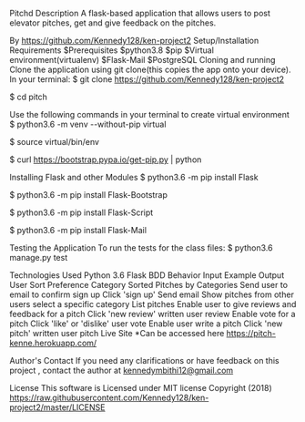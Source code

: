 Pitchd
Description
A flask-based application that allows users to post elevator pitches, get and give feedback on the pitches.

By https://github.com/Kennedy128/ken-project2
Setup/Installation Requirements
$Prerequisites
$python3.8
$pip
$Virtual environment(virtualenv)
$Flask-Mail
$PostgreSQL
Cloning and running
Clone the application using git clone(this copies the app onto your device). In your terminal:
$ git clone https://github.com/Kennedy128/ken-project2

$ cd pitch

Use the following commands in your terminal to create virtual environment
$ python3.6 -m venv --without-pip virtual

$ source virtual/bin/env

$ curl https://bootstrap.pypa.io/get-pip.py | python

Installing Flask and other Modules
$ python3.6 -m pip install Flask

$ python3.6 -m pip install Flask-Bootstrap

$ python3.6 -m pip install Flask-Script

$ python3.6 -m pip install Flask-Mail

Testing the Application
To run the tests for the class files:
$ python3.6 manage.py test

Technologies Used
Python 3.6
Flask
BDD
Behavior	Input Example	Output
User Sort Preference	Category	Sorted Pitches by Categories
Send user to email to confirm sign up	Click 'sign up'	Send email
Show pitches from other users	select a specific category	List pitches
Enable user to give reviews and feedback for a pitch	Click 'new review'	written user review
Enable vote for a pitch	Click 'like' or 'dislike'	user vote
Enable user write a pitch	Click 'new pitch'	written user pitch
Live Site *Can be accessed here https://pitch-kenne.herokuapp.com/

Author's Contact
If you need any clarifications or have feedback on this project , contact the author at kennedymbithi12@gmail.com

License
This software is Licensed under MIT license Copyright (2018) https://raw.githubusercontent.com/Kennedy128/ken-project2/master/LICENSE